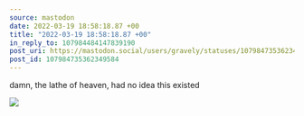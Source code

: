 ```yaml
---
source: mastodon
date: 2022-03-19 18:58:18.87 +00
title: "2022-03-19 18:58:18.87 +00"
in_reply_to: 107984484147839190
post_uri: https://mastodon.social/users/gravely/statuses/107984735362349584
post_id: 107984735362349584
---
```

damn, the lathe of heaven, had no idea this existed


![](/images/107984735276938686.jpg)

